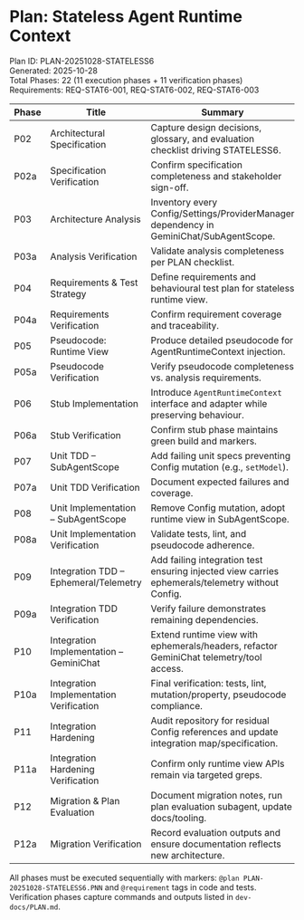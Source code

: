 # Plan: Stateless Agent Runtime Context

Plan ID: PLAN-20251028-STATELESS6  
Generated: 2025-10-28  
Total Phases: 22 (11 execution phases + 11 verification phases)  
Requirements: REQ-STAT6-001, REQ-STAT6-002, REQ-STAT6-003

| Phase | Title | Summary |
|-------|-------|---------|
| P02 | Architectural Specification | Capture design decisions, glossary, and evaluation checklist driving STATELESS6. |
| P02a | Specification Verification | Confirm specification completeness and stakeholder sign-off. |
| P03 | Architecture Analysis | Inventory every Config/Settings/ProviderManager dependency in GeminiChat/SubAgentScope. |
| P03a | Analysis Verification | Validate analysis completeness per PLAN checklist. |
| P04 | Requirements & Test Strategy | Define requirements and behavioural test plan for stateless runtime view. |
| P04a | Requirements Verification | Confirm requirement coverage and traceability. |
| P05 | Pseudocode: Runtime View | Produce detailed pseudocode for AgentRuntimeContext injection. |
| P05a | Pseudocode Verification | Verify pseudocode completeness vs. analysis requirements. |
| P06 | Stub Implementation | Introduce `AgentRuntimeContext` interface and adapter while preserving behaviour. |
| P06a | Stub Verification | Confirm stub phase maintains green build and markers. |
| P07 | Unit TDD – SubAgentScope | Add failing unit specs preventing Config mutation (e.g., `setModel`). |
| P07a | Unit TDD Verification | Document expected failures and coverage. |
| P08 | Unit Implementation – SubAgentScope | Remove Config mutation, adopt runtime view in SubAgentScope. |
| P08a | Unit Implementation Verification | Validate tests, lint, and pseudocode adherence. |
| P09 | Integration TDD – Ephemeral/Telemetry | Add failing integration test ensuring injected view carries ephemerals/telemetry without Config. |
| P09a | Integration TDD Verification | Verify failure demonstrates remaining dependencies. |
| P10 | Integration Implementation – GeminiChat | Extend runtime view with ephemerals/headers, refactor GeminiChat telemetry/tool access. |
| P10a | Integration Implementation Verification | Final verification: tests, lint, mutation/property, pseudocode compliance. |
| P11 | Integration Hardening | Audit repository for residual Config references and update integration map/specification. |
| P11a | Integration Hardening Verification | Confirm only runtime view APIs remain via targeted greps. |
| P12 | Migration & Plan Evaluation | Document migration notes, run plan evaluation subagent, update docs/tooling. |
| P12a | Migration Verification | Record evaluation outputs and ensure documentation reflects new architecture. |

All phases must be executed sequentially with markers: `@plan PLAN-20251028-STATELESS6.PNN` and `@requirement` tags in code and tests. Verification phases capture commands and outputs listed in `dev-docs/PLAN.md`.
